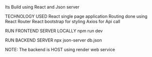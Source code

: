 Its Build using React and Json server

TECHNOLOGY USED
React single page application
Routing done using React Router
React bootstrap for styling
Axios for Api call

RUN FRONTEND SERVER LOCALLY
npm run dev

RUN BACKEND SERVER
npx json-server db.json

NOTE: The backend is HOST using render web service


